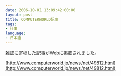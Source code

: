 ```yaml
---
date: 2006-10-01 13:09:42+00:00
layout: post
title: COMPUTERWORLD記事
tags:
- 仕事
language:
- 日本語
---
```


雑誌に寄稿した記事がWebに掲載されました。

[http://www.computerworld.jp/news/net/49812.html](http://www.computerworld.jp/news/net/49812.html)
